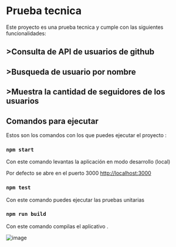 # Prueba tecnica

Este proyecto  es una prueba tecnica y cumple con las siguientes funcionalidades:

## >Consulta de API de usuarios de github 
## >Busqueda de usuario por nombre 
## >Muestra la cantidad de seguidores de los usuarios

## Comandos para ejecutar

Estos son los comandos con los que puedes ejecutar el proyecto :

### `npm start`

Con este comando levantas la aplicación en modo desarrollo (local)

Por defecto se abre en el puerto 3000 [http://localhost:3000](http://localhost:3000) 



### `npm test`

Con este comando puedes ejecutar las pruebas unitarias 

### `npm run build`

Con este comando  compilas el aplicativo .



![image](https://github.com/user-attachments/assets/72e4fbcb-f8b9-4f58-914e-41dca4f2384f)



